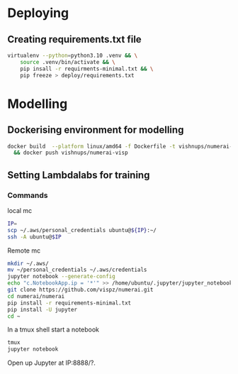 # Deploying
## Creating requirements.txt file
```bash
virtualenv --python=python3.10 .venv && \
    source .venv/bin/activate && \
    pip insall -r requirments-minimal.txt && \
    pip freeze > deploy/requirements.txt
```


# Modelling
## Dockerising environment for modelling
``` bash
docker build  --platform linux/amd64 -f Dockerfile -t vishnups/numerai-visp .
  && docker push vishnups/numerai-visp
```

## Setting Lambdalabs for training
### Commands
local mc
``` bash
IP=
scp ~/.aws/personal_credentials ubuntu@${IP}:~/
ssh -A ubuntu@$IP
```
Remote mc
``` bash
mkdir ~/.aws/ 
mv ~/personal_credentials ~/.aws/credentials 
jupyter notebook --generate-config
echo "c.NotebookApp.ip = '*'" >> /home/ubuntu/.jupyter/jupyter_notebook_config.py
git clone https://github.com/vispz/numerai.git
cd numerai/numerai 
pip install -r requirements-minimal.txt
pip install -U jupyter
cd ~
```

In a tmux shell start a notebook
``` bash
tmux
jupyter notebook
```
Open up Jupyter at IP:8888/?<token>.

